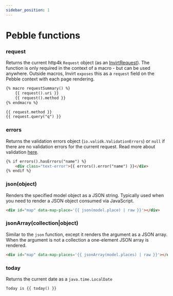 ```yaml
---
sidebar_position: 1
---
```


# Pebble functions

### request
Returns the current http4k `Request` object (as an [InvirtRequest](./)). The function is only required in the context of a macro - but can be used
anywhere. Outside macros, Invirt `exposes` this as a `request` field on the Pebble context with each page rendering.

```html
{% macro requestSummary() %}
    {{ request().uri }}
    {{ request().method }}
{% endmacro %}

{{ request.method }}
{{ request.query("q") }}
```

### errors
Returns the validation errors object (`io.validk.ValidationErrors`) or `null` if there are no validation
errors for the current request. Read more about validation [here](../forms/form-validation).

```html
{% if errors().hasErrors("name") %}
    <div class="text-error">{{ errors().error("name") }}</div>
{% endif %}
```

### json(object)
Renders the specified model object as a JSON string. Typically used when you need to render a JSON
object consumed via JavaScript.

```html
<div id="map" data-map-place='{{ json(model.place) | raw }}'></div>
```

### jsonArray(collection|object)
Similar to the `json` function, except it renders the argument as a JSON array. When the argument
is not a collection a one-element JSON array is rendered.

```html
<div id="map" data-map-places='{{ jsonArray(model.places) | raw }}'></div>
```

### today
Returns the current date as a `java.time.LocalDate`
```html
Today is {{ today() }}
```
